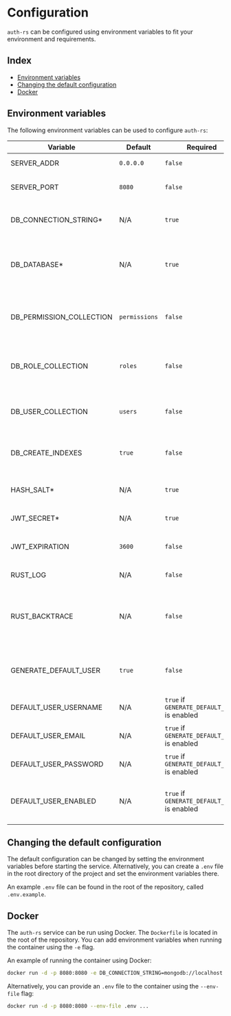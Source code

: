 # Configuration

`auth-rs` can be configured using environment variables to fit your environment and requirements.

## Index

- [Environment variables](#environment-variables)
- [Changing the default configuration](#changing-the-default-configuration)
- [Docker](#docker)

## Environment variables

The following environment variables can be used to configure `auth-rs`:

| Variable                 | Default       | Required                                     | Type        | Description                                                          |
|--------------------------|---------------|----------------------------------------------|-------------|----------------------------------------------------------------------|
| SERVER_ADDR              | `0.0.0.0`     | `false`                                      | `IPAddress` | The server address                                                   |
| SERVER_PORT              | `8080`        | `false`                                      | `u16`       | The port that the server will use                                    |
| DB_CONNECTION_STRING*    | N/A           | `true`                                       | `String`    | The MongoDB connection string                                        |
| DB_DATABASE*             | N/A           | `true`                                       | `String`    | The MongoDB Database that will be used by `auth-rs`                  |
| DB_PERMISSION_COLLECTION | `permissions` | `false`                                      | `String`    | The collection that holds the `Permission` entities                  |
| DB_ROLE_COLLECTION       | `roles`       | `false`                                      | `String`    | The collection that holds the `Role` entities                        |
| DB_USER_COLLECTION       | `users`       | `false`                                      | `String`    | The collection that holds the `User` entities                        |
| DB_CREATE_INDEXES        | `true`        | `false`                                      | `bool`      | Automatically create collection indexes                              |
| HASH_SALT*               | N/A           | `true`                                       | `String`    | The salt to use to hash passwords using `argon2`                     |
| JWT_SECRET*              | N/A           | `true`                                       | `String`    | The JWT secret                                                       |
| JWT_EXPIRATION           | `3600`        | `false`                                      | `usize`     | The JWT expiration time in seconds                                   |
| RUST_LOG                 | N/A           | `false`                                      | `String`    | The default log level                                                |
| RUST_BACKTRACE           | N/A           | `false`                                      | `String`    | Controls whether or not backtraces are displayed when a panic occurs |
| GENERATE_DEFAULT_USER    | `true`        | `false`                                      | `bool`      | Sets whether a default administrator `User` should be generated      |
| DEFAULT_USER_USERNAME    | N/A           | `true` if `GENERATE_DEFAULT_USER` is enabled | `String`    | The default `User`'s username                                        |
| DEFAULT_USER_EMAIL       | N/A           | `true` if `GENERATE_DEFAULT_USER` is enabled | `String`    | The default `User`'s email address                                   |
| DEFAULT_USER_PASSWORD    | N/A           | `true` if `GENERATE_DEFAULT_USER` is enabled | `String`    | The default `User`'s password                                        |
| DEFAULT_USER_ENABLED     | N/A           | `true` if `GENERATE_DEFAULT_USER` is enabled | `bool`      | Sets whether the default user is enabled or not                      |

## Changing the default configuration

The default configuration can be changed by setting the environment variables before starting the service.
Alternatively, you can create a `.env` file in the root directory of the project and set the environment variables
there.

An example `.env` file can be found in the root of the repository, called `.env.example`.

## Docker

The `auth-rs` service can be run using Docker. The `Dockerfile` is located in the root of the repository.
You can add environment variables when running the container using the `-e` flag.

An example of running the container using Docker:

```bash
docker run -d -p 8080:8080 -e DB_CONNECTION_STRING=mongodb://localhost:27017 -e DB_DATABASE=auth-rs -e HASH_SALT=mysalt -e JWT_SECRET=mysecret -e DEFAULT_USER_USERNAME=admin -e DEFAULT_USER_EMAIL=example@codedead.com -e DEFAULT_USER_PASSWORD=secret -e DEFAULT_USER_ENABLED=true
```

Alternatively, you can provide an `.env` file to the container using the `--env-file` flag:

```bash
docker run -d -p 8080:8080 --env-file .env ...
```
